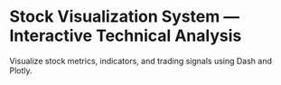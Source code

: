 # Stock Visualization System — Interactive Technical Analysis
Visualize stock metrics, indicators, and trading signals using Dash and Plotly.